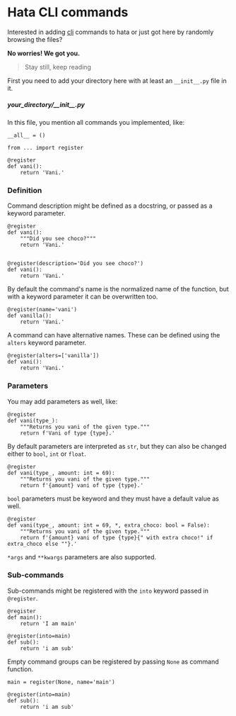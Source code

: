 # Hata CLI commands

Interested in adding [cli](https://en.wikipedia.org/wiki/Command-line_interface) commands to hata or just 
got here by randomly browsing the files?

**No worries! We got you.**

> Stay still, keep reading

First you need to add your directory here with at least an `__init__.py` file in it.

##### your\_directory/\_\_init\_\_.py

In this file, you mention all commands you implemented, like:

```py3
__all__ = ()

from ... import register

@register
def vani():
    return 'Vani.'
```

### Definition

Command description might be defined as a docstring, or passed as a keyword parameter.

```py3
@register
def vani():
    """Did you see choco?"""
    return 'Vani.'


@register(description='Did you see choco?')
def vani():
    return 'Vani.'
```

By default the command's name is the normalized name of the function, but with a keyword parameter it can be
overwritten too.

```py3
@register(name='vani')
def vanilla():
    return 'Vani.'
```

A command can have alternative names. These can be defined using the `alters` keyword parameter.

```py3
@register(alters=['vanilla'])
def vani():
    return 'Vani.'
```

### Parameters

You may add parameters as well, like:

```py3
@register
def vani(type_):
    """Returns you vani of the given type."""
    return f'Vani of type {type}.'
```

By default parameters are interpreted as `str`, but they can also be changed either to `bool`, `int` or `float`.

```py3
@register
def vani(type_, amount: int = 69):
    """Returns you vani of the given type."""
    return f'{amount} vani of type {type}.'
```

`bool` parameters must be keyword and they must have a default value as well.

```py3
@register
def vani(type_, amount: int = 69, *, extra_choco: bool = False):
    """Returns you vani of the given type."""
    return f'{amount} vani of type {type}{" with extra choco!" if extra_choco else ""}.'
```

`*args` and `**kwargs` parameters are also supported.

### Sub-commands

Sub-commands might be registered with the `into` keyword passed in `@register`.

```py3
@register
def main():
    return 'I am main'

@register(into=main)
def sub():
    return 'i am sub'
```

Empty command groups can be registered by passing `None` as command function.

```py3
main = register(None, name='main')

@register(into=main)
def sub():
    return 'i am sub'
```
